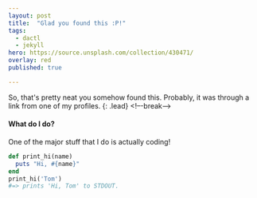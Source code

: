 ```yaml
---
layout: post
title:  "Glad you found this :P!"
tags:
  - dactl
  - jekyll
hero: https://source.unsplash.com/collection/430471/
overlay: red
published: true

---
```

So, that's pretty neat you somehow found this. Probably, it was through a link from one of my profiles.
{: .lead}
<!–-break-–>

#### What do I do? 
One of the major stuff that I do is actually coding!

~~~ruby
def print_hi(name)
  puts "Hi, #{name}"
end
print_hi('Tom')
#=> prints 'Hi, Tom' to STDOUT.
~~~

